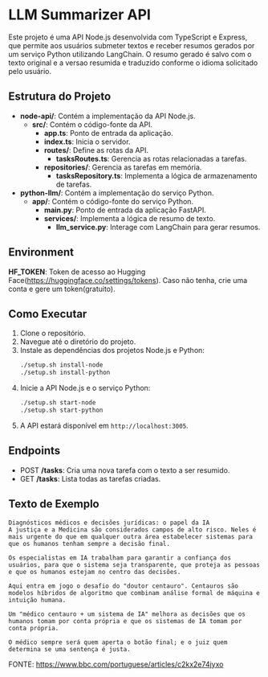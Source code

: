 # LLM Summarizer API

Este projeto é uma API Node.js desenvolvida com TypeScript e Express, que permite aos usuários submeter textos e receber resumos gerados por um serviço Python utilizando LangChain.
O resumo gerado é salvo com o texto original e a versao resumida e traduzido conforme o idioma solicitado pelo usuário.

## Estrutura do Projeto

- **node-api/**: Contém a implementação da API Node.js.
  - **src/**: Contém o código-fonte da API.
    - **app.ts**: Ponto de entrada da aplicação.
    - **index.ts**: Inicia o servidor.
    - **routes/**: Define as rotas da API.
      - **tasksRoutes.ts**: Gerencia as rotas relacionadas a tarefas.
    - **repositories/**: Gerencia as tarefas em memória.
      - **tasksRepository.ts**: Implementa a lógica de armazenamento de tarefas.
- **python-llm/**: Contém a implementação do serviço Python.
  - **app/**: Contém o código-fonte do serviço Python.
    - **main.py**: Ponto de entrada da aplicação FastAPI.
    - **services/**: Implementa a lógica de resumo de texto.
      - **llm_service.py**: Interage com LangChain para gerar resumos.

## Environment

**HF_TOKEN**: Token de acesso ao Hugging Face(https://huggingface.co/settings/tokens). Caso não tenha, crie uma conta e gere um token(gratuito).

## Como Executar

1. Clone o repositório.
2. Navegue até o diretório do projeto.
3. Instale as dependências dos projetos Node.js e Python:
   ```bash
   ./setup.sh install-node
   ./setup.sh install-python
   ```
4. Inicie a API Node.js e o serviço Python:
   ```bash
   ./setup.sh start-node
   ./setup.sh start-python
   ```
5. A API estará disponível em `http://localhost:3005`.

## Endpoints

- POST **/tasks**: Cria uma nova tarefa com o texto a ser resumido.
- GET **/tasks**: Lista todas as tarefas criadas.

## Texto de Exemplo

```
Diagnósticos médicos e decisões jurídicas: o papel da IA
A justiça e a Medicina são considerados campos de alto risco. Neles é mais urgente do que em qualquer outra área estabelecer sistemas para que os humanos tenham sempre a decisão final.

Os especialistas em IA trabalham para garantir a confiança dos usuários, para que o sistema seja transparente, que proteja as pessoas e que os humanos estejam no centro das decisões.

Aqui entra em jogo o desafio do "doutor centauro". Centauros são modelos híbridos de algoritmo que combinam análise formal de máquina e intuição humana.

Um "médico centauro + um sistema de IA" melhora as decisões que os humanos tomam por conta própria e que os sistemas de IA tomam por conta própria.

O médico sempre será quem aperta o botão final; e o juiz quem determina se uma sentença é justa.
```
FONTE: https://www.bbc.com/portuguese/articles/c2kx2e74jyxo

